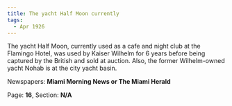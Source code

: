 ```yaml
---  
title: The yacht Half Moon currently  
tags:  
  - Apr 1926  
---  
```

  
The yacht Half Moon, currently used as a cafe and night club at the Flamingo Hotel, was used by Kaiser Wilhelm for 6 years before being captured by the British and sold at auction. Also, the former Wilhelm-owned yacht Nohab is at the city yacht basin.  
  
Newspapers: **Miami Morning News or The Miami Herald**  
  
Page: **16**, Section: **N/A** 
